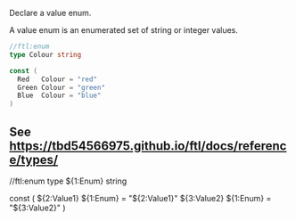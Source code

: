 Declare a value enum.

A value enum is an enumerated set of string or integer values.

```go
//ftl:enum
type Colour string

const (
  Red   Colour = "red"
  Green Colour = "green"
  Blue  Colour = "blue"
)
```

See https://tbd54566975.github.io/ftl/docs/reference/types/
---
//ftl:enum
type ${1:Enum} string

const (
	${2:Value1} ${1:Enum} = "${2:Value1}"
	${3:Value2} ${1:Enum} = "${3:Value2}"
)
